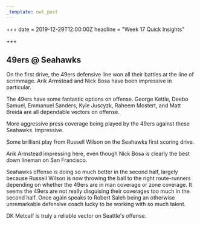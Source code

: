 ```yaml
---
_template: owl_post
---
```



+++
date = 2019-12-29T12:00:00Z
headline = "Week 17 Quick Insights"

+++
## 49ers @ Seahawks

On the first drive, the 49ers defensive line won all their battles at the line of scrimmage. Arik Armstead and Nick Bosa have been impressive in particular.

The 49ers have some fantastic options on offense. George Kettle, Deebo Samuel, Emmanuel Sanders, Kyle Juscyzk, Raheem Mostert, and Matt Breida are all dependable vectors on offense.

More aggressive press coverage being played by the 49ers against these Seahawks. Impressive.

Some brilliant play from Russell Wilson on the Seahawks first scoring drive.

Arik Armstead impressing here, even though Nick Bosa is clearly the best down lineman on San Francisco.

Seahawks offense is doing so much better in the second half, largely because Russell Wilson is now throwing the ball to the right route-runners depending on whether the 49ers are in man coverage or zone coverage. It seems the 49ers are not really disguising their coverages too much in the second half. Once again speaks to Robert Saleh being an otherwise unremarkable defensive coach lucky to be working with so much talent.

DK Metcalf is truly a reliable vector on Seattle's offense.
